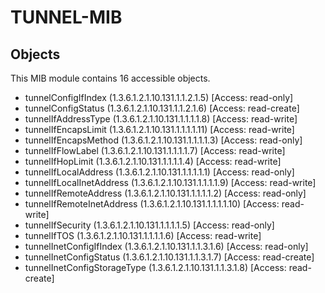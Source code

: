 # TUNNEL-MIB

## Objects

This MIB module contains 16 accessible objects.

- tunnelConfigIfIndex (1.3.6.1.2.1.10.131.1.1.2.1.5) [Access: read-only]
- tunnelConfigStatus (1.3.6.1.2.1.10.131.1.1.2.1.6) [Access: read-create]
- tunnelIfAddressType (1.3.6.1.2.1.10.131.1.1.1.1.8) [Access: read-write]
- tunnelIfEncapsLimit (1.3.6.1.2.1.10.131.1.1.1.1.11) [Access: read-write]
- tunnelIfEncapsMethod (1.3.6.1.2.1.10.131.1.1.1.1.3) [Access: read-only]
- tunnelIfFlowLabel (1.3.6.1.2.1.10.131.1.1.1.1.7) [Access: read-write]
- tunnelIfHopLimit (1.3.6.1.2.1.10.131.1.1.1.1.4) [Access: read-write]
- tunnelIfLocalAddress (1.3.6.1.2.1.10.131.1.1.1.1.1) [Access: read-only]
- tunnelIfLocalInetAddress (1.3.6.1.2.1.10.131.1.1.1.1.9) [Access: read-write]
- tunnelIfRemoteAddress (1.3.6.1.2.1.10.131.1.1.1.1.2) [Access: read-only]
- tunnelIfRemoteInetAddress (1.3.6.1.2.1.10.131.1.1.1.1.10) [Access: read-write]
- tunnelIfSecurity (1.3.6.1.2.1.10.131.1.1.1.1.5) [Access: read-only]
- tunnelIfTOS (1.3.6.1.2.1.10.131.1.1.1.1.6) [Access: read-write]
- tunnelInetConfigIfIndex (1.3.6.1.2.1.10.131.1.1.3.1.6) [Access: read-only]
- tunnelInetConfigStatus (1.3.6.1.2.1.10.131.1.1.3.1.7) [Access: read-create]
- tunnelInetConfigStorageType (1.3.6.1.2.1.10.131.1.1.3.1.8) [Access: read-create]
